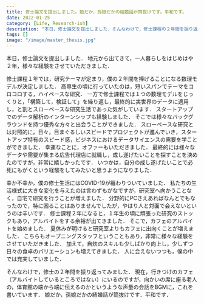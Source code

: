 ```yaml
---
title: 修士論文を提出しました。娘だか，孫娘だかの結婚話が筒抜けです。平和です。
date: 2022-01-25
category: [Life, Research-ish]
descriotion: "本日，修士論文を提出しました．そんなわけで，修士課程の２年間を振り返ってみました．"
tags: []
image: "/image/master_thesis.jpg"
---
```


本日，修士論文を提出しました．
地元から出てきて，一人暮らしをはじめはや２年，様々な経験をさせていただきました．

修士課程１年では，研究テーマが定まり，僕の２年間を捧げることになる数理モデルが決定しました．
高専生の頃に行っていたのは，短いスパンでテーマをコロコロする，ハイペースな研究．
一方で修士課程では１つの数理モデルをじっくりと，「構築して，検証して」を繰り返し，最終的に実世界のデータに適用し，と割とスローペースな研究生活であった気がしています．
スタートアップでのデータ解析のインターンシップも経験しました．
そこでは様々なバックグラウンドを持つ優秀な方々と出会うことができました．
スローペースな研究とは対照的に，日々，目まぐるしいスピードでプロジェクトが進んでいき，スタートアップ特有のスピード感，ビジネスにおけるデータサイエンスの需要を学ことができました．
幸運なことに，オファーもいただきました．
最終的には様々なデータや需要が集まる広告代理店に就職し，成し遂げたいことを探すことを決めたのですが，非常に嬉しかったです．
いつかは，自分の成し遂げたいことで必死にもがくという経験をしてみたいと思うようになりました．

幸か不幸か，僕の修士生活にはCOVID-19が纏わりついていました．
私たちの生活様式に大きな変化を与えたのは言わずもがなですが，研究室へ向かうことなく，自宅で研究を行うことが増えました．
分野的にPCさえあればなんとでもなったので，特に困ることはありませんでしたが，やはり人と対面で会えないというのは辛いです．
修士課程２年になると，１年生の頃に頑張った研究のストックもあり，アルバイトをする余裕が出てきました．
そこで，カフェのアルバイトを始めました．
夏休みが明けると研究室よりもカフェに出向くことが増えました．
こちらもオープニングスタッフということもあり，非常に様々な経験をさせていただきました．
加えて，自炊のスキルも少しばかり向上し，少しずつ日々の食卓のバリエーションも増えてきました．
人に会えないつつも，僕の中では充実していました．

そんなわけで，修士の２年間を振り返ってみました．
現在，行きつけのカフェ（アルバイトしているところではない）にいるのですが，向かいの席に座る老人の，体育館の端から端に伝えるのかというような声量の会話をBGMに，これを書いています．
娘だか，孫娘だかの結婚話が筒抜けです．平和です．